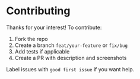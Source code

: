 # Contributing

Thanks for your interest! To contribute:
1. Fork the repo
2. Create a branch `feat/your-feature` or `fix/bug`
3. Add tests if applicable
4. Create a PR with description and screenshots

Label issues with `good first issue` if you want help.